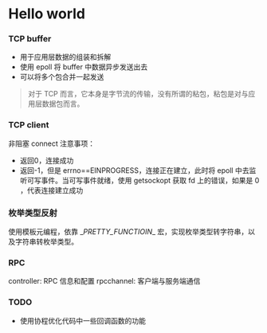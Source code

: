 # Hello world


### TCP buffer 
- 用于应用层数据的组装和拆解
- 使用 epoll 将 buffer 中数据异步发送出去
- 可以将多个包合并一起发送

> 对于 TCP 而言，它本身是字节流的传输，没有所谓的粘包，粘包是对与应用层数据包而言。 


### TCP client
非阻塞 connect 注意事项：
- 返回0，连接成功
- 返回-1，但是 errno==EINPROGRESS，连接正在建立，此时将 epoll 中去监听可写事件。当可写事件就绪，使用 getsockopt 获取 fd 上的错误，如果是 0 ，代表连接建立成功  


### 枚举类型反射
使用模板元编程，依靠 \__PRETTY_FUNCTIOIN__ 宏，实现枚举类型转字符串，以及字符串转枚举类型。


### RPC
controller: RPC 信息和配置
rpcchannel: 客户端与服务端通信


### TODO
- 使用协程优化代码中一些回调函数的功能